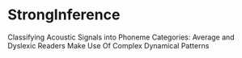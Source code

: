 StrongInference
===============

Classifying Acoustic Signals into Phoneme Categories: Average and Dyslexic Readers Make Use Of Complex Dynamical Patterns

